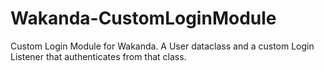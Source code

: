 Wakanda-CustomLoginModule
=========================

Custom Login Module for Wakanda. A User dataclass and a custom Login Listener that authenticates from that class.
